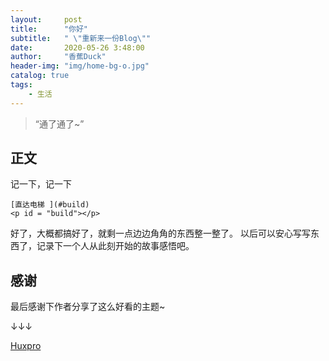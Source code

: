 ```yaml
---
layout:     post
title:      "你好"
subtitle:   " \"重新来一份Blog\""
date:       2020-05-26 3:48:00
author:     "香蕉Duck"
header-img: "img/home-bg-o.jpg"
catalog: true
tags:
    - 生活
---
```


> “通了通了~”

## 正文

记一下，记一下

```
[直达电梯 ](#build) 
<p id = "build"></p>
```

好了，大概都搞好了，就剩一点边边角角的东西整一整了。
以后可以安心写写东西了，记录下一个人从此刻开始的故事感悟吧。

## 感谢

最后感谢下作者分享了这么好看的主题~

↓↓↓

[Huxpro](https://github.com/Huxpro/huxpro.github.io)
